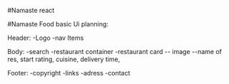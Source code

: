 #Namaste react

#Namaste Food
basic Ui planning:

Header:
-Logo
-nav Items

Body:
-search
-restaurant container
-restaurant card
-- image
--name of res, start rating, cuisine, delivery time,

Footer:
-copyright
-links
-adress
-contact
